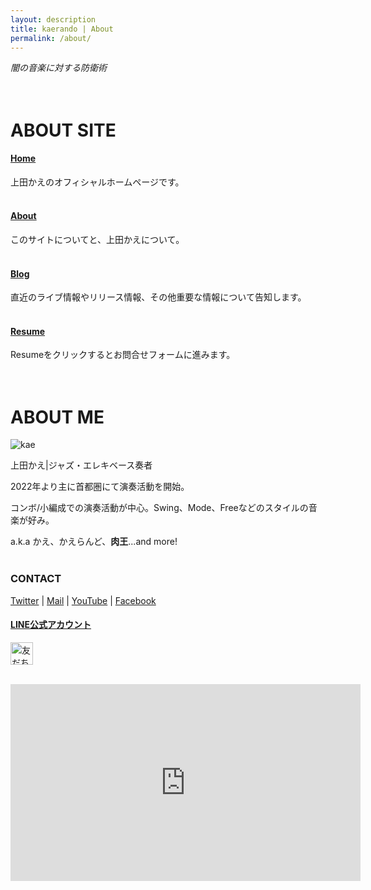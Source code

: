 ```yaml
---
layout: description
title: kaerando | About
permalink: /about/
---
```


_闇の音楽に対する防衛術_
<br><br><br>

# ABOUT SITE

#### [Home](https://kaerando.github.io)

上田かえのオフィシャルホームページです。
<br><br>

#### [About](https://kaerando.github.io/about/)

このサイトについてと、上田かえについて。
<br><br>

#### [Blog](https://kaerando.github.io/blog/)

直近のライブ情報やリリース情報、その他重要な情報について告知します。
<br><br>

#### [Resume](https://forms.gle/Ew8yhzvmqbHQUdms5)

Resumeをクリックするとお問合せフォームに進みます。
<br><br><br>

# ABOUT ME

![kae](https://pbs.twimg.com/media/FyhCimYacAUWSId?format=jpg&name=medium)

上田かえ|ジャズ・エレキベース奏者

2022年より主に首都圏にて演奏活動を開始。

コンボ/小編成での演奏活動が中心。Swing、Mode、Freeなどのスタイルの音楽が好み。

a.k.a かえ、かえらんど、__肉王__...and more!
<br><br>

### CONTACT

[Twitter](https://twitter.com/kaerando)
|
[Mail](<mailto:fcccp@outlook.jp>)
|
[YouTube](https://youtube.com/@kaerando)
|
[Facebook](https://www.facebook.com/leng.fripp)

#### [LINE公式アカウント](https://lin.ee/hXeVrjZ)

<a href="https://lin.ee/hXeVrjZ"><img src="https://scdn.line-apps.com/n/line_add_friends/btn/ja.png" alt="友だち追加" height="36"></a>
<br><br>
<iframe width="560" height="315" src="https://www.youtube.com/embed/cm6MjBM2vrY" title="YouTube video player" frameborder="0" allow="accelerometer; autoplay; clipboard-write; encrypted-media; gyroscope; picture-in-picture; web-share" allowfullscreen></iframe>
